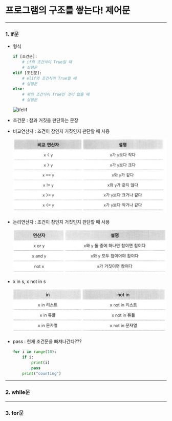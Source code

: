 # 프로그램의 구조를 쌓는다! 제어문

-----

### 1. if문

- 형식
    ```python
    if [조건문]:
        # if의 조건식이 True일 때
        # 실행문
    elif [조건문]:
        # elif의 조건식이 True일 때
        # 실행문
    else:
        # 위의 조건식이 True인 것이 없을 때
        # 실행문
    ```

    ![ifelif](../if_elif.PNG)
- 조건문 : 참과 거짓을 판단하는 문장
- 비교연산자 : 조건이 참인지 거짓인지 판단할 때 사용

    ![비교연산자](../images/compare.PNG)
- 논리연산자 : 조건이 참인지 거짓인지 판단할 때 사용

    ![논리연산자](../images/logical.PNG)
- x in s, x not in s

    ![in, not in](../images/innotin.PNG)
- pass : 현재 조건문을 빠져나간다???
    ```python
    for i in range(10):
        if i:
            print(i)
            pass
        print("counting")
    ```

-----

### 2. while문

-----

### 3. for문
